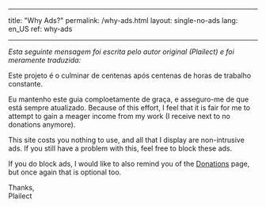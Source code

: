 * * *

title: "Why Ads?" permalink: /why-ads.html layout: single-no-ads lang: en_US ref: why-ads

* * *

*Esta seguinte mensagem foi escrita pelo autor original (Plailect) e foi meramente traduzida:*   
  
Este projeto é o culminar de centenas após centenas de horas de trabalho constante.

Eu mantenho este guia comploetamente de graça, e asseguro-me de que está sempre atualizado. Because of this effort, I feel that it is fair for me to attempt to gain a meager income from my work (I receive next to no donations anymore).

This site costs you nothing to use, and all that I display are non-intrusive ads. If you still have a problem with this, feel free to block these ads.

If you do block ads, I would like to also remind you of the [Donations](donations) page, but once again that is optional too.

Thanks,  
Plailect